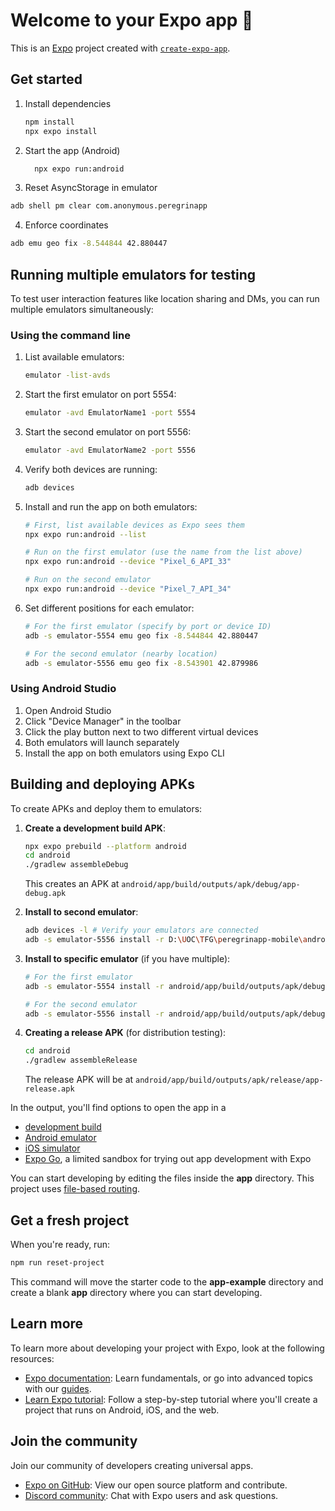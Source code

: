# Welcome to your Expo app 👋

This is an [Expo](https://expo.dev) project created with [`create-expo-app`](https://www.npmjs.com/package/create-expo-app).

## Get started

1. Install dependencies

   ```bash
   npm install
   npx expo install
   ```

2. Start the app (Android)

   ```bash
     npx expo run:android
   ```

3. Reset AsyncStorage in emulator

```bash
adb shell pm clear com.anonymous.peregrinapp
```

4. Enforce coordinates 

```bash
adb emu geo fix -8.544844 42.880447
```

## Running multiple emulators for testing

To test user interaction features like location sharing and DMs, you can run multiple emulators simultaneously:

### Using the command line

1. List available emulators:
   ```bash
   emulator -list-avds
   ```

2. Start the first emulator on port 5554:
   ```bash
   emulator -avd EmulatorName1 -port 5554
   ```

3. Start the second emulator on port 5556:
   ```bash
   emulator -avd EmulatorName2 -port 5556
   ```

4. Verify both devices are running:
   ```bash
   adb devices
   ```

5. Install and run the app on both emulators:
   ```bash
   # First, list available devices as Expo sees them
   npx expo run:android --list
   
   # Run on the first emulator (use the name from the list above)
   npx expo run:android --device "Pixel_6_API_33"
   
   # Run on the second emulator
   npx expo run:android --device "Pixel_7_API_34"
   ```

6. Set different positions for each emulator:
   ```bash
   # For the first emulator (specify by port or device ID)
   adb -s emulator-5554 emu geo fix -8.544844 42.880447
   
   # For the second emulator (nearby location)
   adb -s emulator-5556 emu geo fix -8.543901 42.879986
   ```

### Using Android Studio

1. Open Android Studio
2. Click "Device Manager" in the toolbar
3. Click the play button next to two different virtual devices
4. Both emulators will launch separately
5. Install the app on both emulators using Expo CLI

## Building and deploying APKs

To create APKs and deploy them to emulators:

1. **Create a development build APK**:
   ```bash
   npx expo prebuild --platform android
   cd android
   ./gradlew assembleDebug
   ```
   This creates an APK at `android/app/build/outputs/apk/debug/app-debug.apk`

2. **Install to second emulator**:
   ```bash
   adb devices -l # Verify your emulators are connected
   adb -s emulator-5556 install -r D:\UOC\TFG\peregrinapp-mobile\android\app\build\outputs\apk\debug\app-debug.apk
   ```

3. **Install to specific emulator** (if you have multiple):
   ```bash
   # For the first emulator
   adb -s emulator-5554 install -r android/app/build/outputs/apk/debug/app-debug.apk
   
   # For the second emulator
   adb -s emulator-5556 install -r android/app/build/outputs/apk/debug/app-debug.apk
   ```

4. **Creating a release APK** (for distribution testing):
   ```bash
   cd android
   ./gradlew assembleRelease
   ```
   The release APK will be at `android/app/build/outputs/apk/release/app-release.apk`

In the output, you'll find options to open the app in a

- [development build](https://docs.expo.dev/develop/development-builds/introduction/)
- [Android emulator](https://docs.expo.dev/workflow/android-studio-emulator/)
- [iOS simulator](https://docs.expo.dev/workflow/ios-simulator/)
- [Expo Go](https://expo.dev/go), a limited sandbox for trying out app development with Expo

You can start developing by editing the files inside the **app** directory. This project uses [file-based routing](https://docs.expo.dev/router/introduction).

## Get a fresh project

When you're ready, run:

```bash
npm run reset-project
```

This command will move the starter code to the **app-example** directory and create a blank **app** directory where you can start developing.

## Learn more

To learn more about developing your project with Expo, look at the following resources:

- [Expo documentation](https://docs.expo.dev/): Learn fundamentals, or go into advanced topics with our [guides](https://docs.expo.dev/guides).
- [Learn Expo tutorial](https://docs.expo.dev/tutorial/introduction/): Follow a step-by-step tutorial where you'll create a project that runs on Android, iOS, and the web.

## Join the community

Join our community of developers creating universal apps.

- [Expo on GitHub](https://github.com/expo/expo): View our open source platform and contribute.
- [Discord community](https://chat.expo.dev): Chat with Expo users and ask questions.
